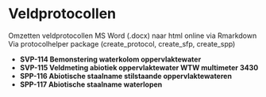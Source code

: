 # Veldprotocollen
Omzetten veldprotocollen MS Word (.docx) naar html online via Rmarkdown
Via protocolhelper package (create_protocol, create_sfp, create_spp)
- __SVP-114 Bemonstering waterkolom oppervlaktewater__
- __SVP-115 Veldmeting abiotiek oppervlaktewater WTW multimeter 3430__
- __SPP-116 Abiotische staalname stilstaande oppervlaktewateren__
- __SPP-117 Abiotische staalname waterlopen__

